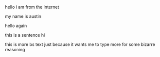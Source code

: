 hello
i am from the internet

my name is austin

hello again

this is a sentence
hi

this is more bs text just because it wants me to type more for some bizarre reasoning
